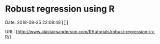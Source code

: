# Robust regression using R

Date: 2018-08-25 22:08:48
[[]]

URL: [http://www.alastairsanderson.com/R/tutorials/robust-regression-in-R/]
